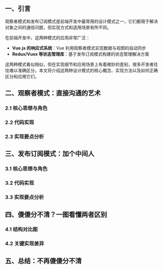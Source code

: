 ## 一、引言

观察者模式和发布订阅模式是前端开发中最常用的设计模式之一，它们都用于解决对象之间的通信问题，但实现方式和适用场景有所不同。

在前端开发中，这两种模式的应用非常广泛：

- **Vue.js 的响应式系统**：Vue 利用观察者模式实现数据与视图的自动同步
- **Redux/Vuex 等状态管理库**：基于发布订阅模式构建的状态管理解决方案

这两种模式看似相似，但在实现细节和应用场景上有着微妙的差别，很多开发者往往难以准确区分。本文将介绍这两种设计模式的核心概念、实现方法以及如何正确区分和应用它们。

## 二、观察者模式：直接沟通的艺术

### 2.1 核心思想与角色

### 2.2 代码实现

### 2.3 实现要点分析

## 三、发布订阅模式：加个中间人

### 3.1 核心思想与角色

### 3.2 代码实现

### 3.3 实现要点分析

## 四、傻傻分不清？一图看懂两者区别

### 4.1 结构对比图

### 4.2 关键实现差异

## 五、总结：不再傻傻分不清
